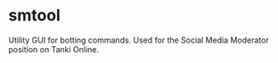 # smtool
Utility GUI for botting commands. Used for the Social Media Moderator position on Tanki Online.
